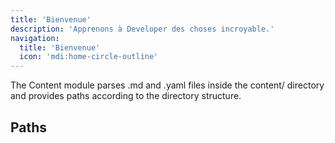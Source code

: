 ```yaml
---
title: 'Bienvenue'
description: 'Apprenons à Developer des choses incroyable.'
navigation:
  title: 'Bienvenue'
  icon: 'mdi:home-circle-outline'
---
```



The Content module parses .md and .yaml files inside the content/ directory and provides paths according to the directory structure.

## Paths
